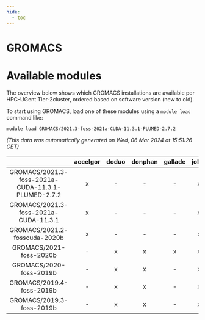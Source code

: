 ```yaml
---
hide:
  - toc
---
```


GROMACS
=======

# Available modules


The overview below shows which GROMACS installations are available per HPC-UGent Tier-2cluster, ordered based on software version (new to old).

To start using GROMACS, load one of these modules using a `module load` command like:

```shell
module load GROMACS/2021.3-foss-2021a-CUDA-11.3.1-PLUMED-2.7.2
```

*(This data was automatically generated on Wed, 06 Mar 2024 at 15:51:26 CET)*  

| |accelgor|doduo|donphan|gallade|joltik|skitty|
| :---: | :---: | :---: | :---: | :---: | :---: | :---: |
|GROMACS/2021.3-foss-2021a-CUDA-11.3.1-PLUMED-2.7.2|x|-|-|-|x|-|
|GROMACS/2021.3-foss-2021a-CUDA-11.3.1|x|-|-|-|x|-|
|GROMACS/2021.2-fosscuda-2020b|x|-|-|-|x|-|
|GROMACS/2021-foss-2020b|-|x|x|x|x|x|
|GROMACS/2020-foss-2019b|-|x|x|-|x|-|
|GROMACS/2019.4-foss-2019b|-|x|x|-|x|-|
|GROMACS/2019.3-foss-2019b|-|x|x|-|x|-|
